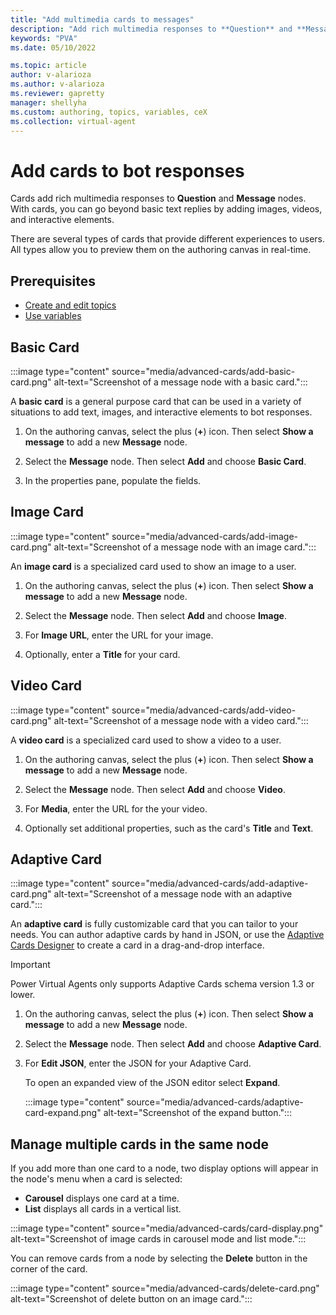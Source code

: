 ```yaml
---
title: "Add multimedia cards to messages"
description: "Add rich multimedia responses to **Question** and **Message** nodes."
keywords: "PVA"
ms.date: 05/10/2022

ms.topic: article
author: v-alarioza
ms.author: v-alarioza
ms.reviewer: gapretty
manager: shellyha
ms.custom: authoring, topics, variables, ceX
ms.collection: virtual-agent
---
```


# Add cards to bot responses

Cards add rich multimedia responses to **Question** and **Message** nodes. With cards, you can go beyond basic text replies by adding images, videos, and interactive elements.

There are several types of cards that provide different experiences to users. All types allow you to preview them on the authoring canvas in real-time.

## Prerequisites

- [Create and edit topics](authoring-create-edit-topics.md)
- [Use variables](authoring-variables.md)

## Basic Card

:::image type="content" source="media/advanced-cards/add-basic-card.png" alt-text="Screenshot of a message node with a basic card.":::

A **basic card** is a general purpose card that can be used in a variety of situations to add text, images, and interactive elements to bot responses.

1. On the authoring canvas, select the plus (**+**) icon. Then select **Show a message** to add a new **Message** node.

1. Select the **Message** node. Then select **Add** and choose **Basic Card**.

1. In the properties pane, populate the fields.

## Image Card

:::image type="content" source="media/advanced-cards/add-image-card.png" alt-text="Screenshot of a message node with an image card.":::

An **image card** is a specialized card used to show an image to a user.

1. On the authoring canvas, select the plus (**+**) icon. Then select **Show a message** to add a new **Message** node.

1. Select the **Message** node. Then select **Add** and choose **Image**.

1. For **Image URL**, enter the URL for your image.

1. Optionally, enter a **Title** for your card.

## Video Card

:::image type="content" source="media/advanced-cards/add-video-card.png" alt-text="Screenshot of a message node with a video card.":::

A **video card** is a specialized card used to show a video to a user.

1. On the authoring canvas, select the plus (**+**) icon. Then select **Show a message** to add a new **Message** node.

1. Select the **Message** node. Then select **Add** and choose **Video**.

1. For **Media**, enter the URL for the your video.

1. Optionally set additional properties, such as the card's **Title** and **Text**.

## Adaptive Card

:::image type="content" source="media/advanced-cards/add-adaptive-card.png" alt-text="Screenshot of a message node with an adaptive card.":::

An **adaptive card** is fully customizable card that you can tailor to your needs. You can author adaptive cards by hand in JSON, or use the [Adaptive Cards Designer](https://adaptivecards.io/designer/) to create a card in a drag-and-drop interface.

> [!IMPORTANT]
> Power Virtual Agents only supports Adaptive Cards schema version 1.3 or lower.

1. On the authoring canvas, select the plus (**+**) icon. Then select **Show a message** to add a new **Message** node.

1. Select the **Message** node. Then select **Add** and choose **Adaptive Card**.

1. For **Edit JSON**, enter the JSON for your Adaptive Card.

    To open an expanded view of the JSON editor select **Expand**.

    :::image type="content" source="media/advanced-cards/adaptive-card-expand.png" alt-text="Screenshot of the expand button.":::

## Manage multiple cards in the same node

If you add more than one card to a node, two display options will appear in the node's menu when a card is selected:

- **Carousel** displays one card at a time.
- **List** displays all cards in a vertical list.

:::image type="content" source="media/advanced-cards/card-display.png" alt-text="Screenshot of image cards in carousel mode and list mode.":::

You can remove cards from a node by selecting the **Delete** button in the corner of the card.

:::image type="content" source="media/advanced-cards/delete-card.png" alt-text="Screenshot of delete button on an image card.":::

